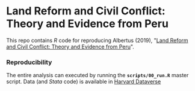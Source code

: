 # Land Reform and Civil Conflict: Theory and Evidence from Peru

This repo contains *R* code for reproducing Albertus (2019), "[Land Reform and Civil Conflict: Theory and Evidence from Peru](https://onlinelibrary.wiley.com/doi/abs/10.1111/ajps.12466)".

### Reproducibility

The entire analysis can executed by running the **`scripts/00_run.R`** master script. Data (and *Stata* code) is available in [Harvard Dataverse](https://doi.org/10.7910/DVN/KKQFKA)

